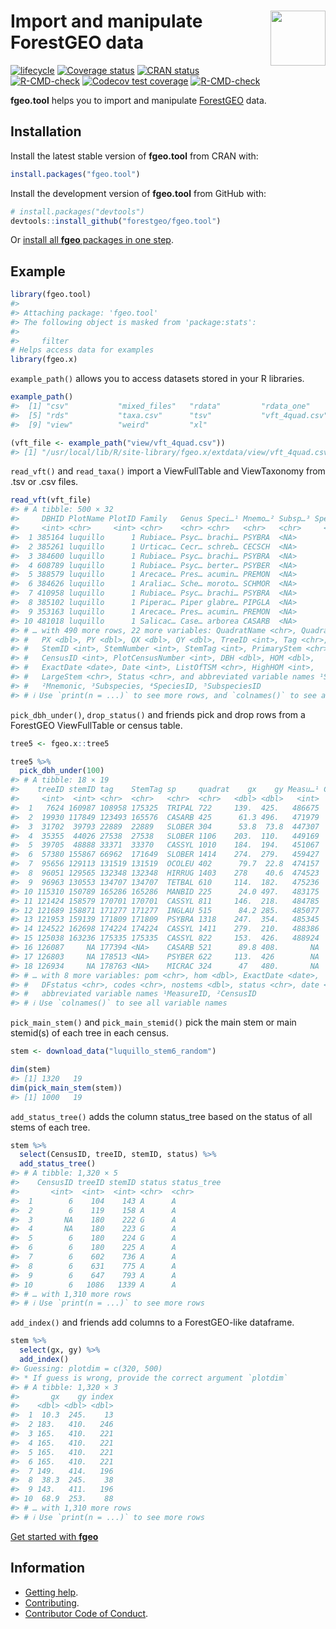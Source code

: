 
<!-- README.md is generated from README.Rmd. Please edit that file -->

# <img src="https://i.imgur.com/vTLlhbp.png" align="right" height=88 /> Import and manipulate ForestGEO data

<!-- badges: start -->

[![lifecycle](https://img.shields.io/badge/lifecycle-maturing-blue.svg)](https://lifecycle.r-lib.org/articles/stages.html)
[![Coverage
status](https://coveralls.io/repos/github/forestgeo/fgeo.tool/badge.svg)](https://coveralls.io/github/forestgeo/fgeo.tool)
[![CRAN
status](https://www.r-pkg.org/badges/version/fgeo.tool)](https://cran.r-project.org/package=fgeo.tool)
[![R-CMD-check](https://github.com/forestgeo/fgeo.tool/workflows/R-CMD-check/badge.svg)](https://github.com/forestgeo/fgeo.tool/actions)
[![Codecov test
coverage](https://codecov.io/gh/forestgeo/fgeo.tool/branch/master/graph/badge.svg)](https://app.codecov.io/gh/forestgeo/fgeo.tool?branch=master)
[![R-CMD-check](https://github.com/forestgeo/fgeo.tool/actions/workflows/R-CMD-check.yaml/badge.svg)](https://github.com/forestgeo/fgeo.tool/actions/workflows/R-CMD-check.yaml)
<!-- badges: end -->

**fgeo.tool** helps you to import and manipulate
[ForestGEO](https://forestgeo.si.edu/) data.

## Installation

Install the latest stable version of **fgeo.tool** from CRAN with:

``` r
install.packages("fgeo.tool")
```

Install the development version of **fgeo.tool** from GitHub with:

``` r
# install.packages("devtools")
devtools::install_github("forestgeo/fgeo.tool")
```

Or [install all **fgeo** packages in one
step](https://forestgeo.github.io/fgeo//index.html#installation).

## Example

``` r
library(fgeo.tool)
#> 
#> Attaching package: 'fgeo.tool'
#> The following object is masked from 'package:stats':
#> 
#>     filter
# Helps access data for examples
library(fgeo.x)
```

`example_path()` allows you to access datasets stored in your R
libraries.

``` r
example_path()
#>  [1] "csv"           "mixed_files"   "rdata"         "rdata_one"    
#>  [5] "rds"           "taxa.csv"      "tsv"           "vft_4quad.csv"
#>  [9] "view"          "weird"         "xl"

(vft_file <- example_path("view/vft_4quad.csv"))
#> [1] "/usr/local/lib/R/site-library/fgeo.x/extdata/view/vft_4quad.csv"
```

`read_vft()` and `read_taxa()` import a ViewFullTable and ViewTaxonomy
from .tsv or .csv files.

``` r
read_vft(vft_file)
#> # A tibble: 500 × 32
#>     DBHID PlotName PlotID Family   Genus Speci…¹ Mnemo…² Subsp…³ Speci…⁴ Subsp…⁵
#>     <int> <chr>     <int> <chr>    <chr> <chr>   <chr>   <chr>     <int> <chr>  
#>  1 385164 luquillo      1 Rubiace… Psyc… brachi… PSYBRA  <NA>        185 <NA>   
#>  2 385261 luquillo      1 Urticac… Cecr… schreb… CECSCH  <NA>         74 <NA>   
#>  3 384600 luquillo      1 Rubiace… Psyc… brachi… PSYBRA  <NA>        185 <NA>   
#>  4 608789 luquillo      1 Rubiace… Psyc… berter… PSYBER  <NA>        184 <NA>   
#>  5 388579 luquillo      1 Arecace… Pres… acumin… PREMON  <NA>        182 <NA>   
#>  6 384626 luquillo      1 Araliac… Sche… moroto… SCHMOR  <NA>        196 <NA>   
#>  7 410958 luquillo      1 Rubiace… Psyc… brachi… PSYBRA  <NA>        185 <NA>   
#>  8 385102 luquillo      1 Piperac… Piper glabre… PIPGLA  <NA>        174 <NA>   
#>  9 353163 luquillo      1 Arecace… Pres… acumin… PREMON  <NA>        182 <NA>   
#> 10 481018 luquillo      1 Salicac… Case… arborea CASARB  <NA>         70 <NA>   
#> # … with 490 more rows, 22 more variables: QuadratName <chr>, QuadratID <int>,
#> #   PX <dbl>, PY <dbl>, QX <dbl>, QY <dbl>, TreeID <int>, Tag <chr>,
#> #   StemID <int>, StemNumber <int>, StemTag <int>, PrimaryStem <chr>,
#> #   CensusID <int>, PlotCensusNumber <int>, DBH <dbl>, HOM <dbl>,
#> #   ExactDate <date>, Date <int>, ListOfTSM <chr>, HighHOM <int>,
#> #   LargeStem <chr>, Status <chr>, and abbreviated variable names ¹​SpeciesName,
#> #   ²​Mnemonic, ³​Subspecies, ⁴​SpeciesID, ⁵​SubspeciesID
#> # ℹ Use `print(n = ...)` to see more rows, and `colnames()` to see all variable names
```

`pick_dbh_under()`, `drop_status()` and friends pick and drop rows from
a ForestGEO ViewFullTable or census table.

``` r
tree5 <- fgeo.x::tree5

tree5 %>% 
  pick_dbh_under(100)
#> # A tibble: 18 × 19
#>    treeID stemID tag    StemTag sp     quadrat    gx    gy Measu…¹ Censu…²   dbh
#>     <int>  <int> <chr>  <chr>   <chr>  <chr>   <dbl> <dbl>   <int>   <int> <dbl>
#>  1   7624 160987 108958 175325  TRIPAL 722     139.  425.   486675       5  10.9
#>  2  19930 117849 123493 165576  CASARB 425      61.3 496.   471979       5  23.6
#>  3  31702  39793 22889  22889   SLOBER 304      53.8  73.8  447307       5  67  
#>  4  35355  44026 27538  27538   SLOBER 1106    203.  110.   449169       5  50  
#>  5  39705  48888 33371  33370   CASSYL 1010    184.  194.   451067       5  67  
#>  6  57380 155867 66962  171649  SLOBER 1414    274.  279.   459427       5  16.6
#>  7  95656 129113 131519 131519  OCOLEU 402      79.7  22.8  474157       5  23.6
#>  8  96051 129565 132348 132348  HIRRUG 1403    278    40.6  474523       5  12.9
#>  9  96963 130553 134707 134707  TETBAL 610     114.  182.   475236       5  18.6
#> 10 115310 150789 165286 165286  MANBID 225      24.0 497.   483175       5  14.6
#> 11 121424 158579 170701 170701  CASSYL 811     146.  218.   484785       5  20.2
#> 12 121689 158871 171277 171277  INGLAU 515      84.2 285.   485077       5  13.4
#> 13 121953 159139 171809 171809  PSYBRA 1318    247.  354.   485345       5  14  
#> 14 124522 162698 174224 174224  CASSYL 1411    279.  210.   488386       5  13.1
#> 15 125038 163236 175335 175335  CASSYL 822     153.  426.   488924       5  14.5
#> 16 126087     NA 177394 <NA>    CASARB 521      89.8 408.       NA      NA  NA  
#> 17 126803     NA 178513 <NA>    PSYBER 622     113.  426        NA      NA  NA  
#> 18 126934     NA 178763 <NA>    MICRAC 324      47   480.       NA      NA  NA  
#> # … with 8 more variables: pom <chr>, hom <dbl>, ExactDate <date>,
#> #   DFstatus <chr>, codes <chr>, nostems <dbl>, status <chr>, date <dbl>, and
#> #   abbreviated variable names ¹​MeasureID, ²​CensusID
#> # ℹ Use `colnames()` to see all variable names
```

`pick_main_stem()` and `pick_main_stemid()` pick the main stem or main
stemid(s) of each tree in each census.

``` r
stem <- download_data("luquillo_stem6_random")

dim(stem)
#> [1] 1320   19
dim(pick_main_stem(stem))
#> [1] 1000   19
```

`add_status_tree()` adds the column status_tree based on the status of
all stems of each tree.

``` r
stem %>% 
  select(CensusID, treeID, stemID, status) %>% 
  add_status_tree()
#> # A tibble: 1,320 × 5
#>    CensusID treeID stemID status status_tree
#>       <int>  <int>  <int> <chr>  <chr>      
#>  1        6    104    143 A      A          
#>  2        6    119    158 A      A          
#>  3       NA    180    222 G      A          
#>  4       NA    180    223 G      A          
#>  5        6    180    224 G      A          
#>  6        6    180    225 A      A          
#>  7        6    602    736 A      A          
#>  8        6    631    775 A      A          
#>  9        6    647    793 A      A          
#> 10        6   1086   1339 A      A          
#> # … with 1,310 more rows
#> # ℹ Use `print(n = ...)` to see more rows
```

`add_index()` and friends add columns to a ForestGEO-like dataframe.

``` r
stem %>% 
  select(gx, gy) %>% 
  add_index()
#> Guessing: plotdim = c(320, 500)
#> * If guess is wrong, provide the correct argument `plotdim`
#> # A tibble: 1,320 × 3
#>       gx    gy index
#>    <dbl> <dbl> <dbl>
#>  1  10.3  245.    13
#>  2 183.   410.   246
#>  3 165.   410.   221
#>  4 165.   410.   221
#>  5 165.   410.   221
#>  6 165.   410.   221
#>  7 149.   414.   196
#>  8  38.3  245.    38
#>  9 143.   411.   196
#> 10  68.9  253.    88
#> # … with 1,310 more rows
#> # ℹ Use `print(n = ...)` to see more rows
```

[Get started with **fgeo**](https://forestgeo.github.io/fgeo/)

## Information

-   [Getting help](https://forestgeo.github.io/fgeo.tool/SUPPORT.html).
-   [Contributing](https://forestgeo.github.io/fgeo.tool/CONTRIBUTING.html).
-   [Contributor Code of
    Conduct](https://forestgeo.github.io/fgeo.tool/CODE_OF_CONDUCT.html).
